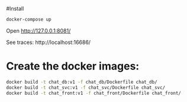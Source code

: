 #Install

```bash
docker-compose up
```
Open http://127.0.0.1:8081/

See traces: http://localhost:16686/



# Create the docker images:
```bash
docker build -t chat_db:v1 -f chat_db/Dockerfile chat_db/
docker build -t chat_svc:v1 -f chat_svc/Dockerfile chat_svc/
docker build -t chat_front:v1 -f chat_front/Dockerfile chat_front/
```